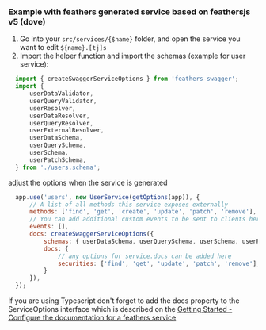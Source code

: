 ### Example with feathers generated service based on feathersjs v5 (dove) <!-- {docsify-ignore} -->

1. Go into your `src/services/{$name}` folder, and open the service you want to edit `${name}.[tj]s`
2. Import the helper function and import the schemas (example for user service):
```js  {"highlight": "9-12", "lineNumbers": true}
  import { createSwaggerServiceOptions } from 'feathers-swagger';
  import {
      userDataValidator,
      userQueryValidator,
      userResolver,
      userDataResolver,
      userQueryResolver,
      userExternalResolver,
      userDataSchema,
      userQuerySchema,
      userSchema,
      userPatchSchema,
  } from './users.schema';
```
adjust the options when the service is generated
```js {"highlight": "6-12", "lineNumbers": true}
  app.use('users', new UserService(getOptions(app)), {
      // A list of all methods this service exposes externally
      methods: ['find', 'get', 'create', 'update', 'patch', 'remove'],
      // You can add additional custom events to be sent to clients here
      events: [],
      docs: createSwaggerServiceOptions({
          schemas: { userDataSchema, userQuerySchema, userSchema, userPatchSchema },
          docs: {
              // any options for service.docs can be added here
              securities: ['find', 'get', 'update', 'patch', 'remove'],
          }
      }),
  });
```

If you are using Typescript don't forget to add the docs property to the ServiceOptions interface
which is described on the
[Getting Started - Configure the documentation for a feathers service](/#/?id=configure-the-documentation-for-a-feathers-service)  
